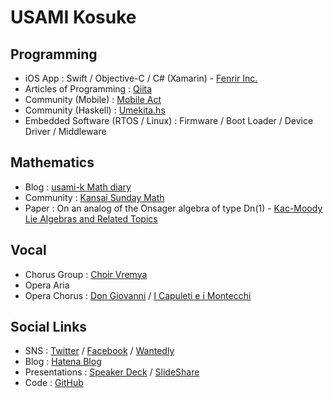# USAMI Kosuke

## Programming

* iOS App : Swift / Objective-C / C# (Xamarin) - [Fenrir Inc.](https://www.fenrir-inc.com/jp/business/)
* Articles of Programming : [Qiita](https://qiita.com/usamik26)
* Community (Mobile) : [Mobile Act](https://mobileact.connpass.com)
* Community (Haskell) : [Umekita.hs](https://umekitahs.connpass.com)
* Embedded Software (RTOS / Linux) : Firmware / Boot Loader / Device Driver / Middleware

## Mathematics

* Blog : [usami-k Math diary](http://usami-k.hatenadiary.jp)
* Community : [Kansai Sunday Math](https://kansai-sunday-math.connpass.com)
* Paper : On an analog of the Onsager algebra of type Dn(1) - [Kac-Moody Lie Algebras and Related Topics](http://bookstore.ams.org/conm-343/) 

## Vocal

* Chorus Group : [Choir Vremya](http://chor-vremya.com)
* Opera Aria
* Opera Chorus : [Don Giovanni](http://rose-music.jp/2017/12/19/3%e6%9c%8825%e6%97%a5%e6%97%a5-%e3%82%aa%e3%83%9a%e3%83%a9%e3%80%8e%e3%83%89%e3%83%b3%e3%83%bb%e3%82%b8%e3%83%a7%e3%83%b4%e3%82%a1%e3%83%b3%e3%83%8b%e3%80%8f%e5%85%ac%e6%bc%94%e3%81%ab%e5%90%91/) / [I Capuleti e i Montecchi](http://nagaokakyo-hall.jp/contents/sub/opera/img/opera.pdf)

## Social Links

* SNS : [Twitter](https://twitter.com/usamik26) / [Facebook](https://www.facebook.com/kosuke.usami) / [Wantedly](https://www.wantedly.com/users/9122848)
* Blog : [Hatena Blog](http://usami-k.hatenablog.com)
* Presentations : [Speaker Deck](https://speakerdeck.com/usamik26) / [SlideShare](https://www.slideshare.net/kosukeusami)
* Code : [GitHub](https://github.com/usami-k)

